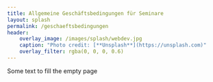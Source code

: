 ```yaml
---
title: Allgemeine Geschäftsbedingungen für Seminare
layout: splash
permalink: /geschaeftsbedingungen
header:
    overlay_image: /images/splash/webdev.jpg
    caption: "Photo credit: [**Unsplash**](https://unsplash.com)"
    overlay_filter: rgba(0, 0, 0, 0.6)
---
```


Some text to fill the empty page